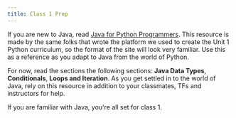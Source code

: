```yaml
---
title: Class 1 Prep 
---
```


If you are new to Java, read [Java for Python Programmers](http://interactivepython.org/courselib/static/java4python/index.html). This resource is made by the same folks that wrote the platform we used to create the Unit 1 Python curriculum, so the format of the site will look very familiar. Use this as a reference as you adapt to Java from the world of Python.

For now, read the sections the following sections: **Java Data Types**, **Conditionals**, **Loops and Iteration**. As you get settled in to the world of Java, rely on this resource in addition to your classmates, TFs and instructors for help.

If you are familiar with Java, you're all set for class 1.
